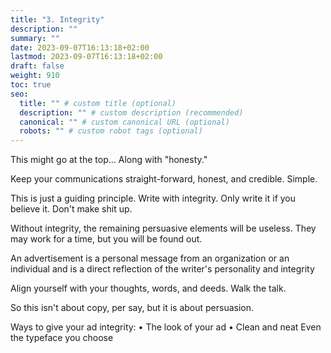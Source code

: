 ```yaml
---
title: "3. Integrity"
description: ""
summary: ""
date: 2023-09-07T16:13:18+02:00
lastmod: 2023-09-07T16:13:18+02:00
draft: false
weight: 910
toc: true
seo:
  title: "" # custom title (optional)
  description: "" # custom description (recommended)
  canonical: "" # custom canonical URL (optional)
  robots: "" # custom robot tags (optional)
---
```


This might go at the top… Along with "honesty."

Keep your communications straight-forward, honest, and credible. Simple.

This is just a guiding principle. Write with integrity. Only write it if you believe it. Don't make shit up.

Without integrity, the remaining persuasive elements will be useless. They may work for a time, but you will be found out.

An advertisement is a personal message from an organization or an individual and is a direct reflection of the writer's personality and integrity

Align yourself with your thoughts, words, and deeds. Walk the talk.

So this isn't about copy, per say, but it is about persuasion.




Ways to give your ad integrity:
  • The look of your ad
  • Clean and neat
Even the typeface you choose
